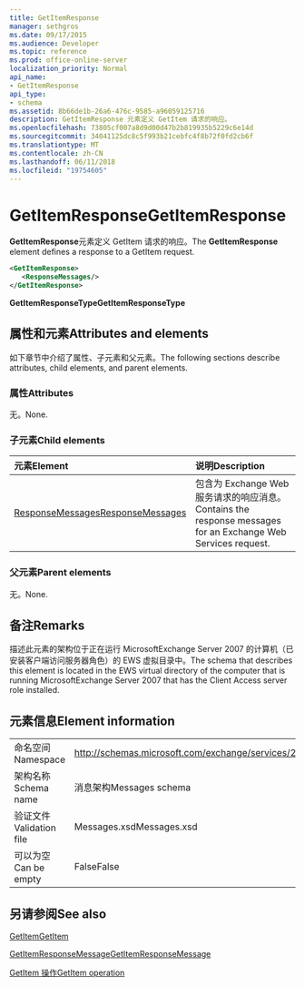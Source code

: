 ```yaml
---
title: GetItemResponse
manager: sethgros
ms.date: 09/17/2015
ms.audience: Developer
ms.topic: reference
ms.prod: office-online-server
localization_priority: Normal
api_name:
- GetItemResponse
api_type:
- schema
ms.assetid: 8b66de1b-26a6-476c-9585-a96059125716
description: GetItemResponse 元素定义 GetItem 请求的响应。
ms.openlocfilehash: 73805cf007a8d9d00d47b2b819935b5229c6e14d
ms.sourcegitcommit: 34041125dc8c5f993b21cebfc4f8b72f0fd2cb6f
ms.translationtype: MT
ms.contentlocale: zh-CN
ms.lasthandoff: 06/11/2018
ms.locfileid: "19754605"
---
```

# <a name="getitemresponse"></a><span data-ttu-id="7a446-103">GetItemResponse</span><span class="sxs-lookup"><span data-stu-id="7a446-103">GetItemResponse</span></span>

<span data-ttu-id="7a446-104">**GetItemResponse**元素定义 GetItem 请求的响应。</span><span class="sxs-lookup"><span data-stu-id="7a446-104">The **GetItemResponse** element defines a response to a GetItem request.</span></span> 
  
```xml
<GetItemResponse>
   <ResponseMessages/>
</GetItemResponse>
```

 <span data-ttu-id="7a446-105">**GetItemResponseType**</span><span class="sxs-lookup"><span data-stu-id="7a446-105">**GetItemResponseType**</span></span>
## <a name="attributes-and-elements"></a><span data-ttu-id="7a446-106">属性和元素</span><span class="sxs-lookup"><span data-stu-id="7a446-106">Attributes and elements</span></span>

<span data-ttu-id="7a446-107">如下章节中介绍了属性、子元素和父元素。</span><span class="sxs-lookup"><span data-stu-id="7a446-107">The following sections describe attributes, child elements, and parent elements.</span></span>
  
### <a name="attributes"></a><span data-ttu-id="7a446-108">属性</span><span class="sxs-lookup"><span data-stu-id="7a446-108">Attributes</span></span>

<span data-ttu-id="7a446-109">无。</span><span class="sxs-lookup"><span data-stu-id="7a446-109">None.</span></span>
  
### <a name="child-elements"></a><span data-ttu-id="7a446-110">子元素</span><span class="sxs-lookup"><span data-stu-id="7a446-110">Child elements</span></span>

|<span data-ttu-id="7a446-111">**元素**</span><span class="sxs-lookup"><span data-stu-id="7a446-111">**Element**</span></span>|<span data-ttu-id="7a446-112">**说明**</span><span class="sxs-lookup"><span data-stu-id="7a446-112">**Description**</span></span>|
|:-----|:-----|
|[<span data-ttu-id="7a446-113">ResponseMessages</span><span class="sxs-lookup"><span data-stu-id="7a446-113">ResponseMessages</span></span>](responsemessages.md) <br/> |<span data-ttu-id="7a446-114">包含为 Exchange Web 服务请求的响应消息。</span><span class="sxs-lookup"><span data-stu-id="7a446-114">Contains the response messages for an Exchange Web Services request.</span></span>  <br/> |
   
### <a name="parent-elements"></a><span data-ttu-id="7a446-115">父元素</span><span class="sxs-lookup"><span data-stu-id="7a446-115">Parent elements</span></span>

<span data-ttu-id="7a446-116">无。</span><span class="sxs-lookup"><span data-stu-id="7a446-116">None.</span></span>
  
## <a name="remarks"></a><span data-ttu-id="7a446-117">备注</span><span class="sxs-lookup"><span data-stu-id="7a446-117">Remarks</span></span>

<span data-ttu-id="7a446-118">描述此元素的架构位于正在运行 MicrosoftExchange Server 2007 的计算机（已安装客户端访问服务器角色）的 EWS 虚拟目录中。</span><span class="sxs-lookup"><span data-stu-id="7a446-118">The schema that describes this element is located in the EWS virtual directory of the computer that is running MicrosoftExchange Server 2007 that has the Client Access server role installed.</span></span>
  
## <a name="element-information"></a><span data-ttu-id="7a446-119">元素信息</span><span class="sxs-lookup"><span data-stu-id="7a446-119">Element information</span></span>

|||
|:-----|:-----|
|<span data-ttu-id="7a446-120">命名空间</span><span class="sxs-lookup"><span data-stu-id="7a446-120">Namespace</span></span>  <br/> |http://schemas.microsoft.com/exchange/services/2006/messages  <br/> |
|<span data-ttu-id="7a446-121">架构名称</span><span class="sxs-lookup"><span data-stu-id="7a446-121">Schema name</span></span>  <br/> |<span data-ttu-id="7a446-122">消息架构</span><span class="sxs-lookup"><span data-stu-id="7a446-122">Messages schema</span></span>  <br/> |
|<span data-ttu-id="7a446-123">验证文件</span><span class="sxs-lookup"><span data-stu-id="7a446-123">Validation file</span></span>  <br/> |<span data-ttu-id="7a446-124">Messages.xsd</span><span class="sxs-lookup"><span data-stu-id="7a446-124">Messages.xsd</span></span>  <br/> |
|<span data-ttu-id="7a446-125">可以为空</span><span class="sxs-lookup"><span data-stu-id="7a446-125">Can be empty</span></span>  <br/> |<span data-ttu-id="7a446-126">False</span><span class="sxs-lookup"><span data-stu-id="7a446-126">False</span></span>  <br/> |
   
## <a name="see-also"></a><span data-ttu-id="7a446-127">另请参阅</span><span class="sxs-lookup"><span data-stu-id="7a446-127">See also</span></span>



[<span data-ttu-id="7a446-128">GetItem</span><span class="sxs-lookup"><span data-stu-id="7a446-128">GetItem</span></span>](getitem.md)
  
[<span data-ttu-id="7a446-129">GetItemResponseMessage</span><span class="sxs-lookup"><span data-stu-id="7a446-129">GetItemResponseMessage</span></span>](getitemresponsemessage.md)
  
[<span data-ttu-id="7a446-130">GetItem 操作</span><span class="sxs-lookup"><span data-stu-id="7a446-130">GetItem operation</span></span>](getitem-operation.md)

